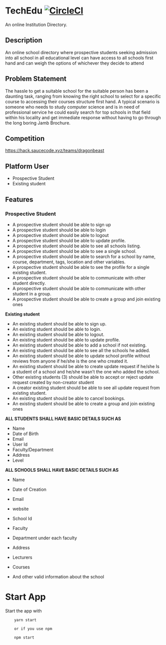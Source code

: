 # TechEdu      [![CircleCI](https://circleci.com/gh/adedayojs/techedu.svg?style=shield)](https://circleci.com/gh/adedayojs/techedu)
An online Institution Directory.

## Description
An online school directory where prospective students seeking admission into all school in all educational level can have access to all schools first hand and can weigh the options of whichever they decide to attend

## Problem Statement 
The hassle to get a suitable school for the suitable person has been a daunting task, ranging from knowing the right school to select for a specific course to accessing their courses structure first hand. A typical scenario is someone who needs to study computer science and is in need of professional service he could easily search for top schools in that field within his locality and get immediate response without having to go through the long boring Jamb Brochure.


## Competition

https://hack.saucecode.xyz/teams/dragonbeast

## Platform User
*   Prospective Student
*   Existing student

## Features
### Prospective Student
*   A prospective student should be able to sign up 
*   A prospective student should be able to login 
*   A prospective student should be able to logout
*   A prospective student should be able to update profile.
*   A prospective student should be able to see all schools listing.
* A prospective student should be able to see a single school.
*   A prospective student should be able to search for a school by name, course, department, tags, location and other variables.
*   A prospective student should be able to see the profile for a single existing student.
*   A prospective student should be able to communicate with other student directly.
*   A prospective student should be able to communicate with other student in a group.
*   A prospective student should be able to create a group and join existing ones

**Existing student**

*   An existing student should be able to sign up.
*   An existing student should be able to login.
*   An existing student should be able to logout.
*   An existing student should be able to update profile.
*   An existing student should be able to add a school if not existing.
*   An existing student should be able to see all the schools he added. 
*   An existing student should be able to update school profile without reviews from anyone if he/she is the one who created it.
*   An existing student should be able to create update request if he/she Is a student of a school and he/she wasn’t the one who added the school.
*   Other existing students (3) should be able to accept or reject update request created by non-creator student
*   A creator existing student should be able to see all update request from existing student.
*   An existing student should be able to cancel bookings.
*    An existing student should be able to create a group and join existing ones


 **ALL STUDENTS SHALL HAVE BASIC DETAILS SUCH AS**

*   Name
*   Date of Birth
*   Email
*   User Id
*   Faculty/Department
*   Address
*   Level


**ALL SCHOOLS SHALL HAVE BASIC DETAILS SUCH AS**

*   Name
*   Date of Creation
*   Email
*   website
*   School Id
*   Faculty
*   Department under each faculty
*   Address
*   Lecturers
*   Courses

*   And other valid information about the school


#   Start App

Start the app with 
```
    yarn start

    or if you use npm

    npm start
```